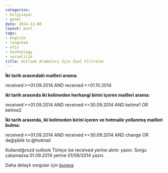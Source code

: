 ```yaml
---
categories:
- bilgisayar
- genel
date: 2014-12-08
layout: post
tags:
- english
- longread
- ofis
- technology
- verimlilik
title: Outlook Aramaları İçin Özel Filtreler
---
```


**İki tarih arasındaki mailleri arama:** 

received:>=01.09.2014 AND received:<=01.10.2014

**iki tarih arasında iki kelimeden herhangi birini içeren mailleri arama:**

received:>=01.09.2014 AND received:<=30.09.2014 AND kelime1 OR kelime2

**İki tarih arasında, iki kelimeden birini içeren ve hotmaile yollanmış mailleri bulma:** 

received:>=01.09.2014 AND received:<=30.09.2014 AND change OR değişiklik to:@hotmail

Kullandığınızd outlook Türkçe ise received yerine alıntı: yazın. Sorgu çalışmazsa 01.09.2014 yerine 01/09/2014 yazın.

Daha detaylı sorgular için [buraya](https://support.office.com/en-nz/article/Learn-to-narrow-your-search-criteria-for-better-searches-in-Outlook-d824d1e9-a255-4c8a-8553-276fb895a8da)
